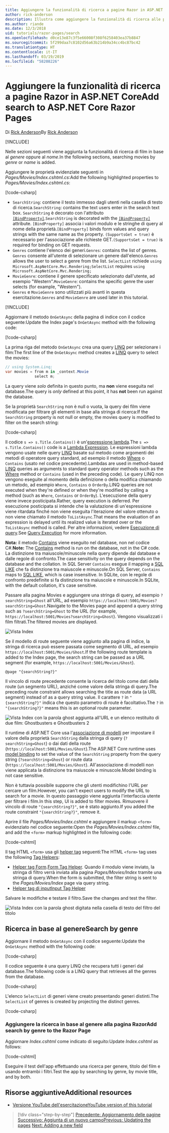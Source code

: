 ```yaml
---
title: Aggiungere la funzionalità di ricerca a pagine Razor in ASP.NET Core
author: rick-anderson
description: Illustra come aggiungere la funzionalità di ricerca alle pagine Razor di ASP.NET Core
ms.author: riande
ms.date: 12/3/2018
uid: tutorials/razor-pages/search
ms.openlocfilehash: d0ce13e87c3f5e66008f308f6258403ea37b8847
ms.sourcegitcommit: 5f299daa7c8102d56a63b214b9a34cc4bc87bc42
ms.translationtype: HT
ms.contentlocale: it-IT
ms.lasthandoff: 03/19/2019
ms.locfileid: "58208226"
---
```

# <a name="add-search-to-aspnet-core-razor-pages"></a><span data-ttu-id="91d83-103">Aggiungere la funzionalità di ricerca a pagine Razor in ASP.NET Core</span><span class="sxs-lookup"><span data-stu-id="91d83-103">Add search to ASP.NET Core Razor Pages</span></span>

<span data-ttu-id="91d83-104">Di [Rick Anderson](https://twitter.com/RickAndMSFT)</span><span class="sxs-lookup"><span data-stu-id="91d83-104">By [Rick Anderson](https://twitter.com/RickAndMSFT)</span></span>

[!INCLUDE[](~/includes/rp/download.md)]

<span data-ttu-id="91d83-105">Nelle sezioni seguenti viene aggiunta la funzionalità di ricerca di film in base al *genere* oppure al *nome*.</span><span class="sxs-lookup"><span data-stu-id="91d83-105">In the following sections, searching movies by *genre* or *name* is added.</span></span>

<span data-ttu-id="91d83-106">Aggiungere le proprietà evidenziate seguenti in *Pages/Movies/Index.cshtml.cs*:</span><span class="sxs-lookup"><span data-stu-id="91d83-106">Add the following highlighted properties to *Pages/Movies/Index.cshtml.cs*:</span></span>

[!code-csharp[](razor-pages-start/sample/RazorPagesMovie22/Pages/Movies/Index.cshtml.cs?name=snippet_newProps&highlight=11-999)]

* <span data-ttu-id="91d83-107">`SearchString`: contiene il testo immesso dagli utenti nella casella di testo di ricerca.</span><span class="sxs-lookup"><span data-stu-id="91d83-107">`SearchString`: contains the text users enter in the search text box.</span></span> <span data-ttu-id="91d83-108">`SearchString` è decorato con l'attributo [`[BindProperty]`](/dotnet/api/microsoft.aspnetcore.mvc.bindpropertyattribute).</span><span class="sxs-lookup"><span data-stu-id="91d83-108">`SearchString` is decorated with the [`[BindProperty]`](/dotnet/api/microsoft.aspnetcore.mvc.bindpropertyattribute) attribute.</span></span> <span data-ttu-id="91d83-109">`[BindProperty]` associa i valori modulo e le stringhe di query al nome della proprietà.</span><span class="sxs-lookup"><span data-stu-id="91d83-109">`[BindProperty]` binds form values and query strings with the same name as the property.</span></span> <span data-ttu-id="91d83-110">`(SupportsGet = true)` è necessario per l'associazione alle richieste GET.</span><span class="sxs-lookup"><span data-stu-id="91d83-110">`(SupportsGet = true)` is required for binding on GET requests.</span></span>
* <span data-ttu-id="91d83-111">`Genres` contiene l'elenco dei generi.</span><span class="sxs-lookup"><span data-stu-id="91d83-111">`Genres`: contains the list of genres.</span></span> <span data-ttu-id="91d83-112">`Genres` consente all'utente di selezionare un genere dall'elenco.</span><span class="sxs-lookup"><span data-stu-id="91d83-112">`Genres` allows the user to select a genre from the list.</span></span> <span data-ttu-id="91d83-113">`SelectList` richiede `using Microsoft.AspNetCore.Mvc.Rendering;`</span><span class="sxs-lookup"><span data-stu-id="91d83-113">`SelectList` requires `using Microsoft.AspNetCore.Mvc.Rendering;`</span></span>
* <span data-ttu-id="91d83-114">`MovieGenre`: contiene il genere specificato selezionato dall'utente, ad esempio "Western".</span><span class="sxs-lookup"><span data-stu-id="91d83-114">`MovieGenre`: contains the specific genre the user selects (for example, "Western").</span></span>
* <span data-ttu-id="91d83-115">`Genres` e `MovieGenre` sono utilizzati più avanti in questa esercitazione.</span><span class="sxs-lookup"><span data-stu-id="91d83-115">`Genres` and `MovieGenre` are used later in this tutorial.</span></span>

[!INCLUDE[](~/includes/bind-get.md)]

<span data-ttu-id="91d83-116">Aggiornare il metodo `OnGetAsync` della pagina di indice con il codice seguente:</span><span class="sxs-lookup"><span data-stu-id="91d83-116">Update the Index page's `OnGetAsync` method with the following code:</span></span>

[!code-csharp[](razor-pages-start/sample/RazorPagesMovie22/Pages/Movies/Index.cshtml.cs?name=snippet_1stSearch)]

<span data-ttu-id="91d83-117">La prima riga del metodo `OnGetAsync` crea una query [LINQ](/dotnet/csharp/programming-guide/concepts/linq/) per selezionare i film:</span><span class="sxs-lookup"><span data-stu-id="91d83-117">The first line of the `OnGetAsync` method creates a [LINQ](/dotnet/csharp/programming-guide/concepts/linq/) query to select the movies:</span></span>

```csharp
// using System.Linq;
var movies = from m in _context.Movie
             select m;
```

<span data-ttu-id="91d83-118">La query viene *solo* definita in questo punto, ma **non** viene eseguita nel database.</span><span class="sxs-lookup"><span data-stu-id="91d83-118">The query is *only* defined at this point, it has **not** been run against the database.</span></span>

<span data-ttu-id="91d83-119">Se la proprietà `SearchString` non è null o vuota, la query dei film viene modificata per filtrare gli elementi in base alla stringa di ricerca:</span><span class="sxs-lookup"><span data-stu-id="91d83-119">If the `SearchString` property is not null or empty, the movies query is modified to filter on the search string:</span></span>

[!code-csharp[](razor-pages-start/sample/RazorPagesMovie22/Pages/Movies/Index.cshtml.cs?name=snippet_SearchNull)]

<span data-ttu-id="91d83-120">Il codice `s => s.Title.Contains()` è un'[espressione lambda](/dotnet/csharp/programming-guide/statements-expressions-operators/lambda-expressions).</span><span class="sxs-lookup"><span data-stu-id="91d83-120">The `s => s.Title.Contains()` code is a [Lambda Expression](/dotnet/csharp/programming-guide/statements-expressions-operators/lambda-expressions).</span></span> <span data-ttu-id="91d83-121">Le espressioni lambda vengono usate nelle query [LINQ](/dotnet/csharp/programming-guide/concepts/linq/) basate sul metodo come argomenti dei metodi di operatore query standard, ad esempio il metodo [Where](/dotnet/csharp/programming-guide/concepts/linq/query-syntax-and-method-syntax-in-linq) o `Contains` (usato nel codice precedente).</span><span class="sxs-lookup"><span data-stu-id="91d83-121">Lambdas are used in method-based [LINQ](/dotnet/csharp/programming-guide/concepts/linq/) queries as arguments to standard query operator methods such as the [Where](/dotnet/csharp/programming-guide/concepts/linq/query-syntax-and-method-syntax-in-linq) method or `Contains` (used in the preceding code).</span></span> <span data-ttu-id="91d83-122">Le query LINQ non vengono eseguite al momento della definizione o della modifica chiamando un metodo, ad esempio `Where`, `Contains` o `OrderBy`.</span><span class="sxs-lookup"><span data-stu-id="91d83-122">LINQ queries are not executed when they're defined or when they're modified by calling a method (such as `Where`, `Contains`  or `OrderBy`).</span></span> <span data-ttu-id="91d83-123">L'esecuzione della query viene invece posticipata.</span><span class="sxs-lookup"><span data-stu-id="91d83-123">Rather, query execution is deferred.</span></span> <span data-ttu-id="91d83-124">Per esecuzione posticipata si intende che la valutazione di un'espressione viene ritardata finché non viene eseguita l'iterazione del valore ottenuto o non viene chiamato il metodo `ToListAsync`.</span><span class="sxs-lookup"><span data-stu-id="91d83-124">That means the evaluation of an expression is delayed until its realized value is iterated over or the `ToListAsync` method is called.</span></span> <span data-ttu-id="91d83-125">Per altre informazioni, vedere [Esecuzione di query](/dotnet/framework/data/adonet/ef/language-reference/query-execution).</span><span class="sxs-lookup"><span data-stu-id="91d83-125">See [Query Execution](/dotnet/framework/data/adonet/ef/language-reference/query-execution) for more information.</span></span>

<span data-ttu-id="91d83-126">**Nota:** il metodo [Contains](/dotnet/api/system.data.objects.dataclasses.entitycollection-1.contains) viene eseguito nel database, non nel codice C#.</span><span class="sxs-lookup"><span data-stu-id="91d83-126">**Note:** The [Contains](/dotnet/api/system.data.objects.dataclasses.entitycollection-1.contains) method is run on the database, not in the C# code.</span></span> <span data-ttu-id="91d83-127">La distinzione tra maiuscole/minuscole nella query dipende dal database e dalle regole di confronto.</span><span class="sxs-lookup"><span data-stu-id="91d83-127">The case sensitivity on the query depends on the database and the collation.</span></span> <span data-ttu-id="91d83-128">In SQL Server `Contains` esegue il mapping a [SQL LIKE](/sql/t-sql/language-elements/like-transact-sql) che fa distinzione tra maiuscole e minuscole.</span><span class="sxs-lookup"><span data-stu-id="91d83-128">On SQL Server, `Contains` maps to [SQL LIKE](/sql/t-sql/language-elements/like-transact-sql), which is case insensitive.</span></span> <span data-ttu-id="91d83-129">In SQLite, con le regole di confronto predefinite si fa distinzione tra maiuscole e minuscole.</span><span class="sxs-lookup"><span data-stu-id="91d83-129">In SQLite, with the default collation, it's case sensitive.</span></span>

<span data-ttu-id="91d83-130">Passare alla pagina Movies e aggiungere una stringa di query, ad esempio `?searchString=Ghost` all'URL, ad esempio `https://localhost:5001/Movies?searchString=Ghost`.</span><span class="sxs-lookup"><span data-stu-id="91d83-130">Navigate to the Movies page and append a query string such as `?searchString=Ghost` to the URL (for example, `https://localhost:5001/Movies?searchString=Ghost`).</span></span> <span data-ttu-id="91d83-131">Vengono visualizzati i film filtrati.</span><span class="sxs-lookup"><span data-stu-id="91d83-131">The filtered movies are displayed.</span></span>

![Vista Index](search/_static/ghost.png)

<span data-ttu-id="91d83-133">Se il modello di route seguente viene aggiunto alla pagina di indice, la stringa di ricerca può essere passata come segmento di URL, ad esempio `https://localhost:5001/Movies/Ghost`.</span><span class="sxs-lookup"><span data-stu-id="91d83-133">If the following route template is added to the Index page, the search string can be passed as a URL segment (for example, `https://localhost:5001/Movies/Ghost`).</span></span>

```cshtml
@page "{searchString?}"
```

<span data-ttu-id="91d83-134">Il vincolo di route precedente consente la ricerca del titolo come dati della route (un segmento URL), anziché come valore della stringa di query.</span><span class="sxs-lookup"><span data-stu-id="91d83-134">The preceding route constraint allows searching the title as route data (a URL segment) instead of as a query string value.</span></span>  <span data-ttu-id="91d83-135">Il carattere `?` in `"{searchString?}"` indica che questo parametro di route è facoltativo.</span><span class="sxs-lookup"><span data-stu-id="91d83-135">The `?` in `"{searchString?}"` means this is an optional route parameter.</span></span>

![Vista Index con la parola ghost aggiunta all'URL e un elenco restituito di due film: Ghostbusters e Ghostbusters 2](search/_static/g2.png)

<span data-ttu-id="91d83-137">Il runtime di ASP.NET Core usa l'[associazione di modelli](xref:mvc/models/model-binding) per impostare il valore della proprietà `SearchString` dalla stringa di query (`?searchString=Ghost`) o dai dati della route (`https://localhost:5001/Movies/Ghost`).</span><span class="sxs-lookup"><span data-stu-id="91d83-137">The ASP.NET Core runtime uses [model binding](xref:mvc/models/model-binding) to set the value of the `SearchString` property from the query string (`?searchString=Ghost`) or route data (`https://localhost:5001/Movies/Ghost`).</span></span> <span data-ttu-id="91d83-138">All'associazione di modelli non viene applicata la distinzione tra maiuscole e minuscole.</span><span class="sxs-lookup"><span data-stu-id="91d83-138">Model binding is not case sensitive.</span></span>

<span data-ttu-id="91d83-139">Non è tuttavia possibile supporre che gli utenti modifichino l'URL per cercare un film.</span><span class="sxs-lookup"><span data-stu-id="91d83-139">However, you can't expect users to modify the URL to search for a movie.</span></span> <span data-ttu-id="91d83-140">In questo passaggio viene aggiunta l'interfaccia utente per filtrare i film.</span><span class="sxs-lookup"><span data-stu-id="91d83-140">In this step, UI is added to filter movies.</span></span> <span data-ttu-id="91d83-141">Rimuovere il vincolo di route `"{searchString?}"`, se è stato aggiunto.</span><span class="sxs-lookup"><span data-stu-id="91d83-141">If you added the route constraint `"{searchString?}"`, remove it.</span></span>

<span data-ttu-id="91d83-142">Aprire il file *Pages/Movies/Index.cshtml* e aggiungere il markup `<form>` evidenziato nel codice seguente:</span><span class="sxs-lookup"><span data-stu-id="91d83-142">Open the *Pages/Movies/Index.cshtml* file, and add the `<form>` markup highlighted in the following code:</span></span>

[!code-cshtml[](razor-pages-start/sample/RazorPagesMovie22/Pages/Movies/Index2.cshtml?highlight=14-19&range=1-22)]

<span data-ttu-id="91d83-143">Il tag HTML `<form>` usa gli [helper tag](xref:mvc/views/tag-helpers/intro) seguenti:</span><span class="sxs-lookup"><span data-stu-id="91d83-143">The HTML `<form>` tag uses the following [Tag Helpers](xref:mvc/views/tag-helpers/intro):</span></span>

* <span data-ttu-id="91d83-144">[Helper tag Form](xref:mvc/views/working-with-forms#the-form-tag-helper).</span><span class="sxs-lookup"><span data-stu-id="91d83-144">[Form Tag Helper](xref:mvc/views/working-with-forms#the-form-tag-helper).</span></span> <span data-ttu-id="91d83-145">Quando il modulo viene inviato, la stringa di filtro verrà inviata alla pagina *Pages/Movies/Index* tramite una stringa di query.</span><span class="sxs-lookup"><span data-stu-id="91d83-145">When the form is submitted, the filter string is sent to the *Pages/Movies/Index* page via query string.</span></span>
* [<span data-ttu-id="91d83-146">Helper tag di input</span><span class="sxs-lookup"><span data-stu-id="91d83-146">Input Tag Helper</span></span>](xref:mvc/views/working-with-forms#the-input-tag-helper)

<span data-ttu-id="91d83-147">Salvare le modifiche e testare il filtro.</span><span class="sxs-lookup"><span data-stu-id="91d83-147">Save the changes and test the filter.</span></span>

![Vista Index con la parola ghost digitata nella casella di testo del filtro del titolo](search/_static/filter.png)

## <a name="search-by-genre"></a><span data-ttu-id="91d83-149">Ricerca in base al genere</span><span class="sxs-lookup"><span data-stu-id="91d83-149">Search by genre</span></span>

<span data-ttu-id="91d83-150">Aggiornare il metodo `OnGetAsync` con il codice seguente:</span><span class="sxs-lookup"><span data-stu-id="91d83-150">Update the `OnGetAsync` method with the following code:</span></span>

[!code-csharp[](razor-pages-start/sample/RazorPagesMovie22/Pages/Movies/Index.cshtml.cs?name=snippet_SearchGenre)]

<span data-ttu-id="91d83-151">Il codice seguente è una query LINQ che recupera tutti i generi dal database.</span><span class="sxs-lookup"><span data-stu-id="91d83-151">The following code is a LINQ query that retrieves all the genres from the database.</span></span>

[!code-csharp[](razor-pages-start/sample/RazorPagesMovie22/Pages/Movies/Index.cshtml.cs?name=snippet_LINQ)]

<span data-ttu-id="91d83-152">L'elenco `SelectList` di generi viene creato presentando generi distinti.</span><span class="sxs-lookup"><span data-stu-id="91d83-152">The `SelectList` of genres is created by projecting the distinct genres.</span></span>

[!code-csharp[](razor-pages-start/sample/RazorPagesMovie22/Pages/Movies/Index.cshtml.cs?name=snippet_SelectList)]

### <a name="add-search-by-genre-to-the-razor-page"></a><span data-ttu-id="91d83-153">Aggiungere la ricerca in base al genere alla pagina Razor</span><span class="sxs-lookup"><span data-stu-id="91d83-153">Add search by genre to the Razor Page</span></span>

<span data-ttu-id="91d83-154">Aggiornare *Index.cshtml* come indicato di seguito:</span><span class="sxs-lookup"><span data-stu-id="91d83-154">Update *Index.cshtml* as follows:</span></span>

[!code-cshtml[](razor-pages-start/sample/RazorPagesMovie22/Pages/Movies/IndexFormGenreNoRating.cshtml?highlight=16-18&range=1-26)]

<span data-ttu-id="91d83-155">Eseguire il test dell'app effettuando una ricerca per genere, titolo del film e usando entrambi i filtri.</span><span class="sxs-lookup"><span data-stu-id="91d83-155">Test the app by searching by genre, by movie title, and by both.</span></span>

## <a name="additional-resources"></a><span data-ttu-id="91d83-156">Risorse aggiuntive</span><span class="sxs-lookup"><span data-stu-id="91d83-156">Additional resources</span></span>

* [<span data-ttu-id="91d83-157">Versione YouTube dell'esercitazione</span><span class="sxs-lookup"><span data-stu-id="91d83-157">YouTube version of this tutorial</span></span>](https://youtu.be/4B6pHtdyo08)

> [!div class="step-by-step"]
> <span data-ttu-id="91d83-158">[Precedente: Aggiornamento delle pagine](xref:tutorials/razor-pages/da1)
> [Successivo: Aggiunta di un nuovo campo](xref:tutorials/razor-pages/new-field)</span><span class="sxs-lookup"><span data-stu-id="91d83-158">[Previous: Updating the pages](xref:tutorials/razor-pages/da1)
[Next: Adding a new field](xref:tutorials/razor-pages/new-field)</span></span>
